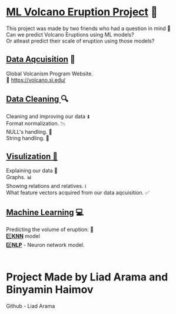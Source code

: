 # <ins>**ML Volcano Eruption Project**</ins> :volcano:

This project was made by two friends who had a question in mind :thought_balloon: <br />
Can we predict Volcano Eruptions using ML models?<br /> Or atleast predict their scale of eruption using those models?<br />

## <ins>Data Aqcuisition</ins> :floppy_disk:
Global Volcanism Program Website.<br />
:link: https://volcano.si.edu/

## <ins>Data Cleaning </ins> :mag: 
Cleaning and improving our data :arrow_double_up:<br />
Format normalization. :chart_with_downwards_trend: <br />
NULL's handling. :put_litter_in_its_place: <br />
String handling. :symbols:<br />


## <ins>Visulization :telescope:</ins> 
Explaining our data :school:<br />
Graphs. :bar_chart:<br /> 
Showing relations and relatives. :information_source:<br />
What feature vectors acquired from our data aqcuisition. :white_check_mark:<br />

## <ins>Machine Learning</ins> :computer:
Predicting the volume of eruption: :sparkler:<br />
:one:**<ins>KNN</ins>** model<br />
:two:**<ins>NLP</ins>** - Neuron network model.<br />
<br />

# Project Made by Liad Arama and Binyamin Haimov

Github - Liad Arama
